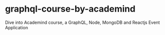 # graphql-course-by-academind
Dive into Academind course, a GraphQL, Node, MongoDB and Reactjs Event Application
